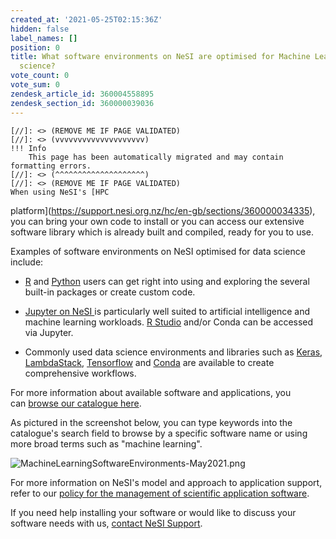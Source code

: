 ```yaml
---
created_at: '2021-05-25T02:15:36Z'
hidden: false
label_names: []
position: 0
title: What software environments on NeSI are optimised for Machine Learning and data
  science?
vote_count: 0
vote_sum: 0
zendesk_article_id: 360004558895
zendesk_section_id: 360000039036
---
```



    [//]: <> (REMOVE ME IF PAGE VALIDATED)
    [//]: <> (vvvvvvvvvvvvvvvvvvvv)
    !!! Info
        This page has been automatically migrated and may contain formatting errors.
    [//]: <> (^^^^^^^^^^^^^^^^^^^^)
    [//]: <> (REMOVE ME IF PAGE VALIDATED)
    When using NeSI's [HPC
platform](https://support.nesi.org.nz/hc/en-gb/sections/360000034335),
you can bring your own code to install or you can access our extensive
software library which is already built and compiled, ready for you to
use. 

Examples of software environments on NeSI optimised for data science
include:

-   [R](https://support.nesi.org.nz/hc/en-gb/articles/209338087-R) and [Python](https://support.nesi.org.nz/hc/en-gb/articles/360000990436) users
    can get right into using and exploring the several built-in packages
    or create custom code.

-   [Jupyter on NeSI
    ](https://support.nesi.org.nz/hc/en-gb/articles/360001555615-Jupyter-on-NeSI)is
    particularly well suited to artificial intelligence and machine
    learning workloads. [R
    Studio](https://support.nesi.org.nz/hc/en-gb/articles/360004337836)
    and/or Conda can be accessed via Jupyter.

-   Commonly used data science environments and libraries such as
    [Keras](https://support.nesi.org.nz/hc/en-gb/articles/360001075936-Keras),
    [LambdaStack](https://support.nesi.org.nz/hc/en-gb/articles/360002558216-Lambda-Stack),
    [Tensorflow](https://support.nesi.org.nz/hc/en-gb/articles/360000990436)
    and [Conda](https://docs.conda.io/en/latest/) are available to
    create comprehensive workflows.

For more information about available software and applications, you
can [browse our catalogue
here](https://support.nesi.org.nz/hc/en-gb/sections/360000040076).

As pictured in the screenshot below, you can type keywords into the
catalogue's search field to browse by a specific software name or using
more broad terms such as "machine learning". 

![MachineLearningSoftwareEnvironments-May2021.png](assets/images/MachineLearningSoftwareEnvironments-May2022.png)

For more information on NeSI's model and approach to application
support, refer to our [policy for the management of scientific
application
software](https://support.nesi.org.nz/hc/en-gb/articles/360000170355). 

If you need help installing your software or would like to discuss your
software needs with us, [contact NeSI
Support](https://support.nesi.org.nz/hc/en-gb/requests/new).

